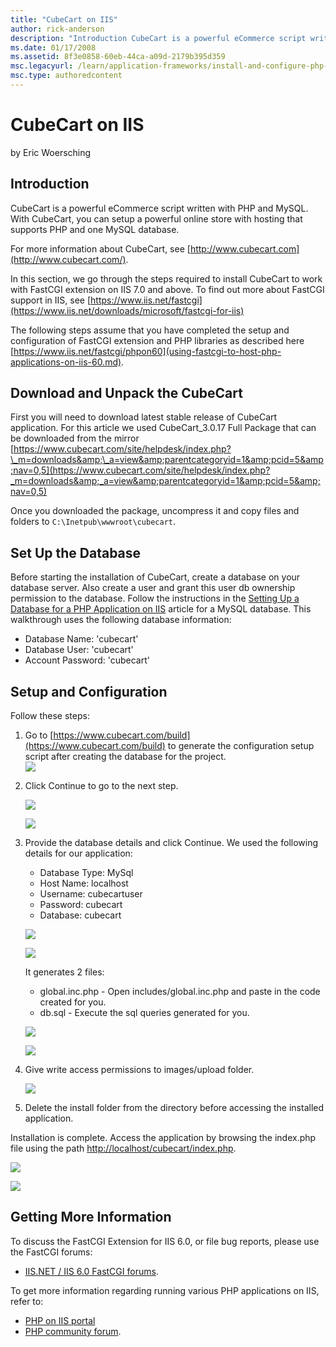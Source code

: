```yaml
---
title: "CubeCart on IIS"
author: rick-anderson
description: "Introduction CubeCart is a powerful eCommerce script written with PHP and MySQL. With CubeCart, you can setup a powerful online store with hosting that suppo..."
ms.date: 01/17/2008
ms.assetid: 8f3e0858-60eb-44ca-a09d-2179b395d359
msc.legacyurl: /learn/application-frameworks/install-and-configure-php-applications-on-iis/cubecart-on-iis
msc.type: authoredcontent
---
```

CubeCart on IIS
====================
by Eric Woersching

## Introduction

CubeCart is a powerful eCommerce script written with PHP and MySQL. With CubeCart, you can setup a powerful online store with hosting that supports PHP and one MySQL database.

For more information about CubeCart, see [http://www.cubecart.com](http://www.cubecart.com/).

In this section, we go through the steps required to install CubeCart to work with FastCGI extension on IIS 7.0 and above. To find out more about FastCGI support in IIS, see [https://www.iis.net/fastcgi](https://www.iis.net/downloads/microsoft/fastcgi-for-iis)

The following steps assume that you have completed the setup and configuration of FastCGI extension and PHP libraries as described here [https://www.iis.net/fastcgi/phpon60](using-fastcgi-to-host-php-applications-on-iis-60.md).

## Download and Unpack the CubeCart

First you will need to download latest stable release of CubeCart application. For this article we used CubeCart\_3.0.17 Full Package that can be downloaded from the mirror   
[https://www.cubecart.com/site/helpdesk/index.php?\_m=downloads&amp;\_a=view&amp;parentcategoryid=1&amp;pcid=5&amp;nav=0,5](https://www.cubecart.com/site/helpdesk/index.php?_m=downloads&amp;_a=view&amp;parentcategoryid=1&amp;pcid=5&amp;nav=0,5)

Once you downloaded the package, uncompress it and copy files and folders to `C:\Inetpub\wwwroot\cubecart`.

## Set Up the Database

Before starting the installation of CubeCart, create a database on your database server. Also create a user and grant this user db ownership permission to the database. Follow the instructions in the [Setting Up a Database for a PHP Application on IIS](../install-and-configure-php-on-iis/setting-up-a-database-for-a-php-application-on-iis.md) article for a MySQL database. This walkthrough uses the following database information:

- Database Name: 'cubecart'
- Database User: 'cubecart'
- Account Password: 'cubecart'

## Setup and Configuration

Follow these steps:

1. Go to [https://www.cubecart.com/build](https://www.cubecart.com/build) to generate the configuration setup script after creating the database for the project.  
    [![](cubecart-on-iis/_static/image2.jpg)](cubecart-on-iis/_static/image1.jpg)
2. Click Continue to go to the next step.  

    [![](cubecart-on-iis/_static/image4.jpg)](cubecart-on-iis/_static/image3.jpg)

    [![](cubecart-on-iis/_static/image6.jpg)](cubecart-on-iis/_static/image5.jpg)
3. Provide the database details and click Continue. We used the following details for our application:  

    - Database Type: MySql
    - Host Name: localhost
    - Username: cubecartuser
    - Password: cubecart
    - Database: cubecart

    [![](cubecart-on-iis/_static/image8.jpg)](cubecart-on-iis/_static/image7.jpg)

    [![](cubecart-on-iis/_static/image10.jpg)](cubecart-on-iis/_static/image9.jpg)

    It generates 2 files:

    - global.inc.php - Open includes/global.inc.php and paste in the code created for you.
    - db.sql - Execute the sql queries generated for you.

    [![](cubecart-on-iis/_static/image12.jpg)](cubecart-on-iis/_static/image11.jpg)

    [![](cubecart-on-iis/_static/image14.jpg)](cubecart-on-iis/_static/image13.jpg)
4. Give write access permissions to images/upload folder.  

    [![](cubecart-on-iis/_static/image16.jpg)](cubecart-on-iis/_static/image15.jpg)
5. Delete the install folder from the directory before accessing the installed application.

Installation is complete. Access the application by browsing the index.php file using the path [http://localhost/cubecart/index.php](http://localhost/cubecart/index.php).

[![](cubecart-on-iis/_static/image18.jpg)](cubecart-on-iis/_static/image17.jpg)

[![](cubecart-on-iis/_static/image20.jpg)](cubecart-on-iis/_static/image19.jpg)

## Getting More Information

To discuss the FastCGI Extension for IIS 6.0, or file bug reports, please use the FastCGI forums:

- [IIS.NET / IIS 6.0 FastCGI forums](https://forums.iis.net/1103.aspx).

To get more information regarding running various PHP applications on IIS, refer to:

- [PHP on IIS portal](https://php.iis.net/)
- [PHP community forum](https://forums.iis.net/1102.aspx).